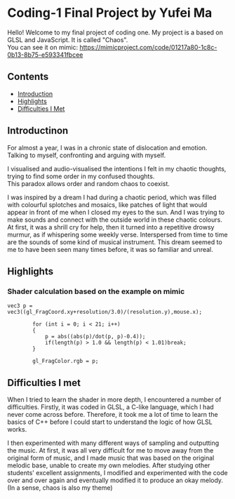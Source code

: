 # Coding-1 Final Project by Yufei Ma
Hello! Welcome to my final project of coding one. My project is a based on GLSL and JavaScript. It is called "Chaos".   
You can see it on mimic: https://mimicproject.com/code/01217a80-1c8c-0b13-8b75-e593341fbcee

## Contents
* [Introduction](#40)
* [Highlights](#41)
* [Difficulties I Met](#42)


<h2 id="40">Introductinon</h3>
For almost a year, I was in a chronic state of dislocation and emotion. Talking to myself, confronting and arguing with myself.  

I visualised and audio-visualised the intentions I felt in my chaotic thoughts, trying to find some order in my confused thoughts.  
This paradox allows order and random chaos to coexist.    
  
I was inspired by a dream I had during a chaotic period, which was filled with colourful splotches and mosaics, like patches of light that would appear in front of me when I closed my eyes to the sun. And I was trying to make sounds and connect with the outside world in these chaotic colours. At first, it was a shrill cry for help, then it turned into a repetitive drowsy murmur, as if whispering some weekly verse. Interspersed from time to time are the sounds of some kind of musical instrument. This dream seemed to me to have been seen many times before, it was so familiar and unreal.

<h2 id="41">Highlights</h3>
<h3>Shader calculation based on the example on mimic  </h3>

    vec3 p = vec3((gl_FragCoord.xy+resolution/3.0)/(resolution.y),mouse.x);

			for (int i = 0; i < 21; i++)
    		{
	   			p = abs((abs(p)/dot(p, p)-0.4));
	   			if(length(p) > 1.0 && length(p) < 1.01)break;
			}
            
			gl_FragColor.rgb = p;

<h2 id="42">Difficulties I met</h3>
When I tried to learn the shader in more depth, I encountered a number of difficulties. Firstly, it was coded in GLSL, a C-like language, which I had never come across before. Therefore, it took me a lot of time to learn the basics of C++ before I could start to understand the logic of how GLSL works.  

I then experimented with many different ways of sampling and outputting the music. At first, it was all very difficult for me to move away from the original form of music, and I made music that was based on the original melodic base, unable to create my own melodies. After studying other students' excellent assignments, I modified and experimented with the code over and over again and eventually modified it to produce an okay melody. (In a sense, chaos is also my theme)

